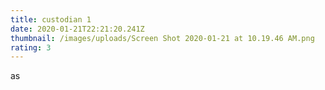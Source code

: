 ```yaml
---
title: custodian 1
date: 2020-01-21T22:21:20.241Z
thumbnail: /images/uploads/Screen Shot 2020-01-21 at 10.19.46 AM.png
rating: 3
---
```

as
